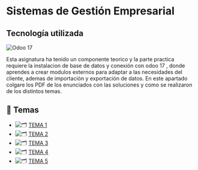# Sistemas de Gestión Empresarial 

## Tecnología utilizada
![Odoo 17](https://img.shields.io/badge/Odoo%2017-714B67?style=flat-square&logoColor=white)

Esta asignatura ha tenido un componente teorico y la parte practica requiere la instalacion de base de datos y conexión con odoo 17 , donde aprendes a crear modulos externos para adaptar a las necesidades del cliente, ademas de importación y exportación de datos.
En este apartado colgare los PDF de los enunciados con las soluciones y como se realizaron de los distintos temas.

## 📁 Temas

- ![🗂️](https://img.shields.io/badge/TEMA%201-darkgreen?style=flat-square) [TEMA 1](./TEMA%201)
- ![🗂️](https://img.shields.io/badge/TEMA%202-darkgreen?style=flat-square) [TEMA 2](./TEMA%202)
- ![🗂️](https://img.shields.io/badge/TEMA%203-darkgreen?style=flat-square) [TEMA 3](./TEMA%203)
- ![🗂️](https://img.shields.io/badge/TEMA%204-darkgreen?style=flat-square) [TEMA 4](./TEMA%204)
- ![🗂️](https://img.shields.io/badge/TEMA%205-darkgreen?style=flat-square) [TEMA 5](./TEMA%205)
